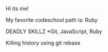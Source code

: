 Hi its me!

My favorite codeschool path is: Ruby

DEADLY SKILLZ
 *Git, JavaScript, Ruby

Killing history using git rebase
